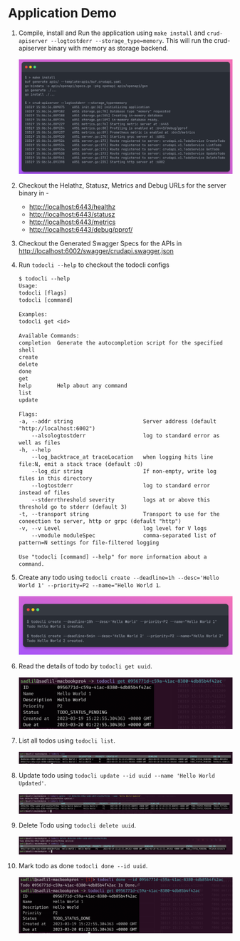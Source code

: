 # Application Demo

1. Compile, install and Run the application using `make install` and `crud-apiserver --logtostderr --storage_type=memory`. This will run the crud-apiserver binary with memory as storage backend.
<br><br>
![Run](img/crud_1_run.png "Run")

2. Checkout the Helathz, Statusz, Metrics and Debug URLs for the server binary in -
    - <http://localhost:6443/healthz>
    - <http://localhost:6443/statusz>
    - <http://localhost:6443/metrics>
    - <http://localhost:6443/debug/pprof/>

3. Checkout the Generated Swagger Specs for the APIs in <http://localhost:6002/swagger/crudapi.swagger.json>

4. Run `todocli --help` to checkout the todocli configs

    ```shell
    $ todocli --help
    Usage:
    todocli [flags]
    todocli [command]

    Examples:
    todocli get <id>

    Available Commands:
    completion  Generate the autocompletion script for the specified shell
    create
    delete
    done
    get
    help        Help about any command
    list
    update

    Flags:
    -a, --addr string                      Server address (default "http://localhost:6002")
        --alsologtostderr                  log to standard error as well as files
    -h, --help
        --log_backtrace_at traceLocation   when logging hits line file:N, emit a stack trace (default :0)
        --log_dir string                   If non-empty, write log files in this directory
        --logtostderr                      log to standard error instead of files
        --stderrthreshold severity         logs at or above this threshold go to stderr (default 3)
    -t, --transport string                 Transport to use for the coneection to server, http or grpc (default "http")
    -v, --v Level                          log level for V logs
        --vmodule moduleSpec               comma-separated list of pattern=N settings for file-filtered logging

    Use "todocli [command] --help" for more information about a command.
    ```

5. Create any todo using `todocli create --deadline=1h --desc='Hello World 1' --priority=P2 --name="Hello World 1`.
<br><br>
![Create](img/crud_2_create_todo.png "Create")

6. Read the details of todo by `todocli get uuid`.
<br><br>
![Get](img/crud_3_get.png "Get")

7. List all todos using `todocli list`.
<br><br>
![List](img/crud_4_list.png "List")

8. Update todo using `todocli update --id uuid --name 'Hello World Updated'`.
<br><br>
![Update](img/crud_5_update.png "Update")

9. Delete Todo using `todocli delete uuid`.
<br><br>
![Delete](img/crud_6_delete.png "Delete")

10. Mark todo as done `todocli done --id uuid`.
<br><br>
![Done](img/crud_7_done.png "Done")
